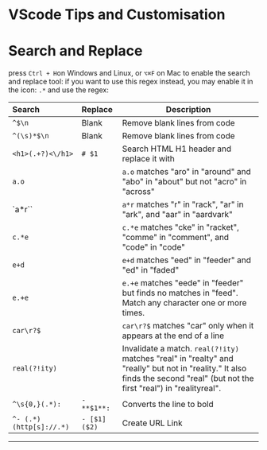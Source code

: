 # VScode Tips and Customisation

# Search and Replace

press `Ctrl + H`on Windows and Linux, or `⌥⌘F` on Mac to enable the search and replace tool:
if you want to use this regex instead, you may enable it in the icon: `.*` and use the regex:

| Search                  | Replace     | Description
| :---------------------- | :---------- | -----------------------------------------------------------
| `^$\n`                  | Blank       | Remove blank lines from code
| `^(\s)*$\n`             | Blank       | Remove blank lines from code
| `<h1>(.+?)<\/h1>`       | `# $1`      | Search HTML H1 header and replace it with
| `a.o`                   |             | `a.o` matches "aro" in "around" and "abo" in "about" but not "acro" in "across"
| `a*r``                  |             | `a*r` matches "r" in "rack", "ar" in "ark", and "aar" in "aardvark"
| ` c.*e `                |             | `c.*e` matches "cke" in "racket", "comme" in "comment", and "code" in "code"
| `e+d`                   |             | `e+d` matches "eed" in "feeder" and "ed" in "faded"
| `e.+e`                  |             | `e.+e` matches "eede" in "feeder" but finds no matches in "feed". Match any character one or more times.
| `car\r?$`               |             | `car\r?$` matches "car" only when it appears at the end of a line
| `real(?!ity)`           |             | Invalidate a match. `real(?!ity)` matches "real" in "realty" and "really" but not in "reality." It also finds the second "real" (but not the first "real") in "realityreal".
| `^\s{0,}(.*):`          | `- **$1**:` | Converts the line to bold
| `^- (.*)(http[s]://.*)` | `- [$1]($2)`| Create URL Link

___